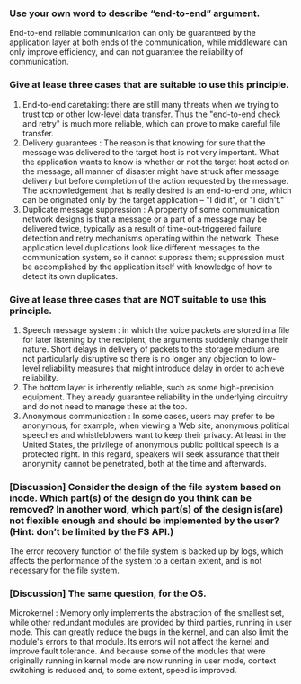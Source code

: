 ###  Use your own word to describe “end-to-end” argument. 

End-to-end reliable communication can only be guaranteed by the application layer at both ends of the communication, while middleware can only improve efficiency, and can not guarantee the reliability of communication.



###  Give at lease three cases that are suitable to use this principle. 

1. End-to-end caretaking: there are still many threats when we trying to trust tcp or other low-level data transfer. Thus the "end-to-end check and retry" is much more reliable, which can prove to make careful file transfer.
2. Delivery guarantees :  The reason is that knowing for sure that the message was delivered to the target host is not very important. What the application wants to know is whether or not the target host acted on the message; all manner of disaster might have struck after message delivery but before completion of the action requested by the message. The acknowledgement that is really desired is an end-to-end one, which can be originated only by the target application – "I did it", or "I didn't."  
3. Duplicate message suppression :    A property of some communication network designs is that a message or a part of a message may be delivered twice, typically as a result of time-out-triggered failure detection and retry mechanisms operating within the network.  These application level duplications look like different messages to the communication system, so it cannot suppress them; suppression must be accomplished by the application itself with knowledge of how to detect its own duplicates. 



###  Give at lease three cases that are NOT suitable to use this principle. 

1. Speech message system :   in which the voice packets are stored in a file for later listening by the recipient, the arguments suddenly change their nature.  Short delays in delivery of packets to the storage medium are not particularly disruptive so there is no longer any objection to low-level reliability measures that might introduce delay in order to achieve reliability.   
2. The bottom layer is inherently reliable, such as some high-precision equipment. They already guarantee reliability in the underlying circuitry and do not need to manage these at the top.
3. Anonymous communication : In some cases, users may prefer to be anonymous, for example, when viewing a Web site, anonymous political speeches and whistleblowers want to keep their privacy. At least in the United States, the privilege of anonymous public political speech is a protected right. In this regard, speakers will seek assurance that their anonymity cannot be penetrated, both at the time and afterwards. 



###  [Discussion] Consider the design of the file system based on inode. Which part(s) of the design do you think can be removed? In another word, which part(s) of the design is(are) not flexible enough and should be implemented by the user? (Hint: don’t be limited by the FS API.) 

The error recovery function of the file system is backed up by logs, which affects the performance of the system to a certain extent, and is not necessary for the file system.



###  [Discussion] The same question, for the OS. 

Microkernel : Memory only implements the abstraction of the smallest set, while other redundant modules are provided by third parties, running in user mode. This can greatly reduce the bugs in the kernel, and can also limit the module's errors to that module. Its errors will not affect the kernel and improve fault tolerance. And because some of the modules that were originally running in kernel mode are now running in user mode, context switching is reduced and, to some extent, speed is improved.